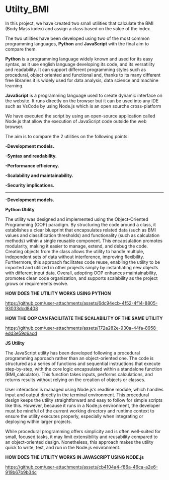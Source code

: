 # Utilty_BMI
In this project, we have created two small utilities that calculate the BMI (Body Mass index) and assign a class based on the value of the index.

The two utilities have been developed using two of the most common programming languages, **Python** and **JavaScript** with the final aim to compare them.

**Python** is a programming language widely known and used for its easy syntax, as it use english language developing its code, and its versatility and readability. It can support different programming styles such as procedural, object oriented and functional and, thanks to its many different free libraries it is widely used for data analysis, data science and machine learning.

**JavaScript** is a programming language used to create dynamic interface on the website. It runs directly on the browser but it can be used into any IDE such as VsCode by using Node.js which is an open sourche cross-platform


We have executed the script by using an open-source application called Node.js that allow the execution of JavaScript code outside the web browser.

The aim is to compare the 2 utilities on the following points:

**-Development models.**

**-Syntax and readability.**

**-Performance efficiency.**

**-Scalability and maintainability.**

**-Security implications.**

------------------------------------------------------------------------------------------------------
**-Development models.**

**Python Utility**

The utility was designed and implemented using the Object-Oriented Programming (OOP) paradigm. By structuring the code around a class, it establishes a clear blueprint that encapsulates related data (such as BMI values and classification thresholds) and functionality (such as calculation methods) within a single reusable component. This encapsulation promotes modularity, making it easier to manage, extend, and debug the code. Creating objects from the class allows the utility to handle multiple, independent sets of data without interference, improving flexibility. Furthermore, this approach facilitates code reuse, enabling the utility to be imported and utilized in other projects simply by instantiating new objects with different input data. Overall, adopting OOP enhances maintainability, promotes clean code organization, and supports scalability as the project grows or requirements evolve.

**HOW DOES THE UTILITY WORKS USING PYTHON**

https://github.com/user-attachments/assets/6dc94ecb-4f52-4f14-8805-93033dcd8408

**HOW THE OOP CAN FACILITATE THE SCALABILITY OF THE SAME UTILITY**

https://github.com/user-attachments/assets/172a282e-930a-44fa-8958-edd3e59d6acd

**JS Utility**

The JavaScript utility has been developed following a procedural programming approach rather than an object-oriented one. The code is structured as a series of functions and sequential instructions that execute step-by-step, with the core logic encapsulated within a standalone function (BMI_calculator). This function takes inputs, performs calculations, and returns results without relying on the creation of objects or classes.

User interaction is managed using Node.js’s readline module, which handles input and output directly in the terminal environment. This procedural design keeps the utility straightforward and easy to follow for simple scripts like this. However, because it runs in a Node.js environment, the developer must be mindful of the current working directory and runtime context to ensure the utility executes properly, especially when integrating or deploying within larger projects.

While procedural programming offers simplicity and is often well-suited for small, focused tasks, it may limit extensibility and reusability compared to an object-oriented design. Nonetheless, this approach makes the utility quick to write, test, and run in the Node.js environment.

**HOW DOES THE UTILITY WORKS IN JAVASCRIPT USING NODE.js**

https://github.com/user-attachments/assets/cb4104a4-f86a-46ca-a2e6-919b67b9b34c

